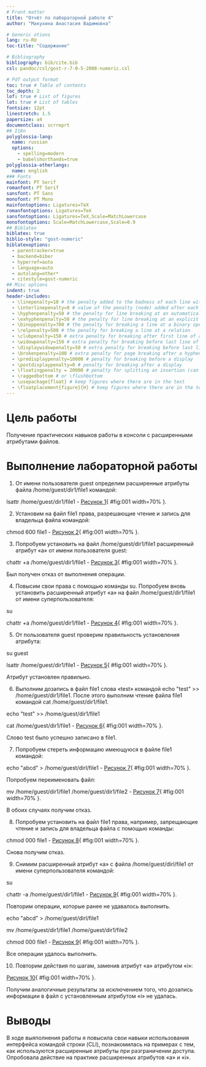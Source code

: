 ```yaml
---
# Front matter
title: "Отчёт по лабораторной работе 4"
author: "Макухина Анастасия Вадимовна"

# Generic otions
lang: ru-RU
toc-title: "Содержание"

# Bibliography
bibliography: bib/cite.bib
csl: pandoc/csl/gost-r-7-0-5-2008-numeric.csl

# Pdf output format
toc: true # Table of contents
toc_depth: 2
lof: true # List of figures
lot: true # List of tables
fontsize: 12pt
linestretch: 1.5
papersize: a4
documentclass: scrreprt
## I18n
polyglossia-lang:
  name: russian
  options:
	- spelling=modern
	- babelshorthands=true
polyglossia-otherlangs:
  name: english
### Fonts
mainfont: PT Serif
romanfont: PT Serif
sansfont: PT Sans
monofont: PT Mono
mainfontoptions: Ligatures=TeX
romanfontoptions: Ligatures=TeX
sansfontoptions: Ligatures=TeX,Scale=MatchLowercase
monofontoptions: Scale=MatchLowercase,Scale=0.9
## Biblatex
biblatex: true
biblio-style: "gost-numeric"
biblatexoptions:
  - parentracker=true
  - backend=biber
  - hyperref=auto
  - language=auto
  - autolang=other*
  - citestyle=gost-numeric
## Misc options
indent: true
header-includes:
  - \linepenalty=10 # the penalty added to the badness of each line within a paragraph (no associated penalty node) Increasing the value makes tex try to have fewer lines in the paragraph.
  - \interlinepenalty=0 # value of the penalty (node) added after each line of a paragraph.
  - \hyphenpenalty=50 # the penalty for line breaking at an automatically inserted hyphen
  - \exhyphenpenalty=50 # the penalty for line breaking at an explicit hyphen
  - \binoppenalty=700 # the penalty for breaking a line at a binary operator
  - \relpenalty=500 # the penalty for breaking a line at a relation
  - \clubpenalty=150 # extra penalty for breaking after first line of a paragraph
  - \widowpenalty=150 # extra penalty for breaking before last line of a paragraph
  - \displaywidowpenalty=50 # extra penalty for breaking before last line before a display math
  - \brokenpenalty=100 # extra penalty for page breaking after a hyphenated line
  - \predisplaypenalty=10000 # penalty for breaking before a display
  - \postdisplaypenalty=0 # penalty for breaking after a display
  - \floatingpenalty = 20000 # penalty for splitting an insertion (can only be split footnote in standard LaTeX)
  - \raggedbottom # or \flushbottom
  - \usepackage{float} # keep figures where there are in the text
  - \floatplacement{figure}{H} # keep figures where there are in the text
---
```


# Цель работы

Получение практических навыков работы в консоли с расширенными атрибутами файлов.


# Выполнение лабораторной работы

1. От имени пользователя guest определим расширенные атрибуты файла /home/guest/dir1/file1 командой:

lsattr /home/guest/dir1/file1 - [Рисунок 1](Images/1.png){ #fig:001 width=70% }.

2. Установим на файл file1 права, разрешающие чтение и запись для владельца файла командой:

chmod 600 file1 - [Рисунок 2](Images/2.png){ #fig:001 width=70% }.

3. Попробуем установить на файл /home/guest/dir1/file1 расширенный атрибут «а» от имени пользователя guest:

chattr +a /home/guest/dir1/file1 - [Рисунок 3](Images/3.png){ #fig:001 width=70% }.

Был получен отказ от выполнения операции.

4. Повысим свои права с помощью команды su. Попробуем вновь установить расширенный атрибут «а» на файл /home/guest/dir1/file1 от имени суперпользователя:

su

chattr +a /home/guest/dir1/file1 - [Рисунок 4](Images/4.png){ #fig:001 width=70% }.

5. От пользователя guest проверим правильность установления атрибута:

su guest

lsattr /home/guest/dir1/file1 - [Рисунок 5](Images/5.png){ #fig:001 width=70% }.

Атрибут установлен правильно.

6. Выполним дозапись в файл file1 слова «test» командой echo "test" >> /home/guest/dir1/file1. После этого выполним чтение файла file1 командой cat /home/guest/dir1/file1.

echo "test" >> /home/guest/dir1/file1

cat /home/guest/dir1/file1 - [Рисунок 6](Images/6.png){ #fig:001 width=70% }.

Слово test было успешно записано в file1.

7. Попробуем стереть информацию имеющуюся в файле file1 командой:

echo "abcd" > /home/guest/dirl/file1 - [Рисунок 7](Images/7.png){ #fig:001 width=70% }.

Попробуем переименовать файл:

mv /home/guest/dir1/file1 /home/guest/dir1/file2 - [Рисунок 7](Images/7.png){ #fig:001 width=70% }.

В обоих случаях получим отказ.

8. Попробуем установить на файл file1 права, например, запрещающие чтение и запись для владельца файла с помощью команды:

chmod 000 file1 - [Рисунок 8](Images/8.png){ #fig:001 width=70% }.

Снова получим отказ.

9. Снимим расширенный атрибут «а» с файла /home/guest/dirl/file1 от имени суперпользователя командой:

su

chattr -a /home/guest/dir1/file1 - [Рисунок 9](Images/9.png){ #fig:001 width=70% }.

Повторим операции, которые ранее не удавалось выполнить.

echo "abcd" > /home/guest/dirl/file1

mv /home/guest/dir1/file1 /home/guest/dir1/file2

chmod 000 file1 - [Рисунок 9](Images/9.png){ #fig:001 width=70% }.

Все операции удалось выполнить.

10. Повторим действия по шагам, заменив атрибут «a» атрибутом «i»:

[Рисунок 10](Images/10.png){ #fig:001 width=70% }.

Получим аналогичные результаты за исключением того, что дозапись информации в файл с установленным атрибутом «i» не удалась.

# Выводы

В ходе выяполнения работы я повысила свои навыки использования интерфейса командой строки (CLI), познакомилась на примерах с тем,
как используются расширенные атрибуты при разграничении доступа. Опробовала действие на практике расширенных атрибутов «а» и «i».